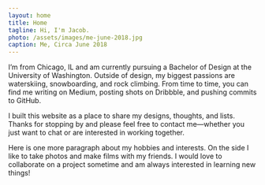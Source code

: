 ```yaml
---
layout: home
title: Home
tagline: Hi, I'm Jacob.
photo: /assets/images/me-june-2018.jpg
caption: Me, Circa June 2018
---
```


I’m from Chicago, IL and am currently pursuing a Bachelor of Design at the University of Washington.
Outside of design, my biggest passions are waterskiing, snowboarding, and rock climbing. From time to time, you can find me writing on Medium, posting shots on Dribbble, and pushing commits to GitHub.

I built this website as a place to share my designs, thoughts, and lists. Thanks for stopping by and please feel free to contact me—whether you just want to chat or are interested in working together.

Here is one more paragraph about my hobbies and interests. On the side I like to take photos and make films with my friends. I would love to collaborate on a project sometime and am always interested in learning new things!
